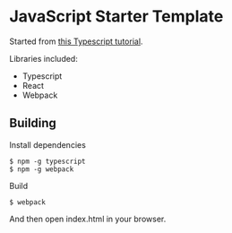 # JavaScript Starter Template

Started from [this Typescript tutorial](https://www.typescriptlang.org/docs/handbook/react-&-webpack.html).

Libraries included:

- Typescript
- React
- Webpack


## Building

Install dependencies

```
$ npm -g typescript
$ npm -g webpack
```

Build

```
$ webpack
```

And then open index.html in your browser.
